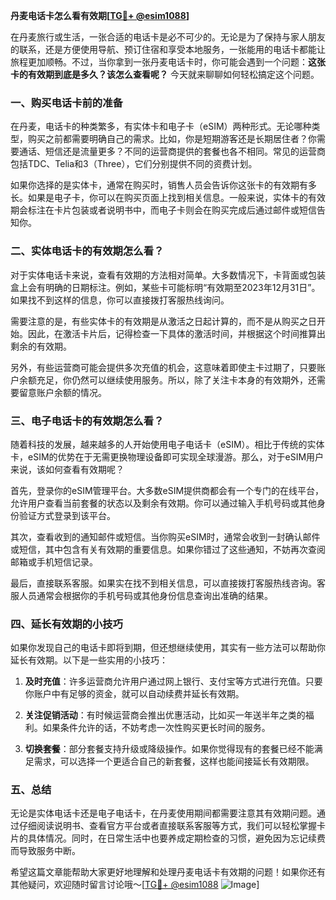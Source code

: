 **丹麦电话卡怎么看有效期[[TG💪+ @esim1088](https://t.me/s/esim1088)]**

在丹麦旅行或生活，一张合适的电话卡是必不可少的。无论是为了保持与家人朋友的联系，还是方便使用导航、预订住宿和享受本地服务，一张能用的电话卡都能让旅程更加顺畅。不过，当你拿到一张丹麦电话卡时，你可能会遇到一个问题：**这张卡的有效期到底是多久？该怎么查看呢？** 今天就来聊聊如何轻松搞定这个问题。

### 一、购买电话卡前的准备

在丹麦，电话卡的种类繁多，有实体卡和电子卡（eSIM）两种形式。无论哪种类型，购买之前都需要明确自己的需求。比如，你是短期游客还是长期居住者？你需要通话、短信还是流量更多？不同的运营商提供的套餐也各不相同。常见的运营商包括TDC、Telia和3（Three），它们分别提供不同的资费计划。

如果你选择的是实体卡，通常在购买时，销售人员会告诉你这张卡的有效期有多长。如果是电子卡，你可以在购买页面上找到相关信息。一般来说，实体卡的有效期会标注在卡片包装或者说明书中，而电子卡则会在购买完成后通过邮件或短信告知你。

### 二、实体电话卡的有效期怎么看？

对于实体电话卡来说，查看有效期的方法相对简单。大多数情况下，卡背面或包装盒上会有明确的日期标注。例如，某些卡可能标明“有效期至2023年12月31日”。如果找不到这样的信息，你可以直接拨打客服热线询问。

需要注意的是，有些实体卡的有效期是从激活之日起计算的，而不是从购买之日开始。因此，在激活卡片后，记得检查一下具体的激活时间，并根据这个时间推算出剩余的有效期。

另外，有些运营商可能会提供多次充值的机会，这意味着即使主卡过期了，只要账户余额充足，你仍然可以继续使用服务。所以，除了关注卡本身的有效期外，还需要留意账户余额的情况。

### 三、电子电话卡的有效期怎么看？

随着科技的发展，越来越多的人开始使用电子电话卡（eSIM）。相比于传统的实体卡，eSIM的优势在于无需更换物理设备即可实现全球漫游。那么，对于eSIM用户来说，该如何查看有效期呢？

首先，登录你的eSIM管理平台。大多数eSIM提供商都会有一个专门的在线平台，允许用户查看当前套餐的状态以及剩余有效期。你可以通过输入手机号码或其他身份验证方式登录到该平台。

其次，查看收到的通知邮件或短信。当你购买eSIM时，通常会收到一封确认邮件或短信，其中包含有关有效期的重要信息。如果你错过了这些通知，不妨再次查阅邮箱或手机短信记录。

最后，直接联系客服。如果实在找不到相关信息，可以直接拨打客服热线咨询。客服人员通常会根据你的手机号码或其他身份信息查询出准确的结果。

### 四、延长有效期的小技巧

如果你发现自己的电话卡即将到期，但还想继续使用，其实有一些方法可以帮助你延长有效期。以下是一些实用的小技巧：

1. **及时充值**：许多运营商允许用户通过网上银行、支付宝等方式进行充值。只要你账户中有足够的资金，就可以自动续费并延长有效期。
   
2. **关注促销活动**：有时候运营商会推出优惠活动，比如买一年送半年之类的福利。如果条件允许的话，不妨考虑一次性购买更长时间的服务。

3. **切换套餐**：部分套餐支持升级或降级操作。如果你觉得现有的套餐已经不能满足需求，可以选择一个更适合自己的新套餐，这样也能间接延长有效期限。

### 五、总结

无论是实体电话卡还是电子电话卡，在丹麦使用期间都需要注意其有效期问题。通过仔细阅读说明书、查看官方平台或者直接联系客服等方式，我们可以轻松掌握卡片的具体情况。同时，在日常生活中也要养成定期检查的习惯，避免因为忘记续费而导致服务中断。

希望这篇文章能帮助大家更好地理解和处理丹麦电话卡有效期的问题！如果你还有其他疑问，欢迎随时留言讨论哦～[[TG💪+ @esim1088](https://t.me/s/esim1088) ![Image](https://i.postimg.cc/4NQfJmqS/Snipaste-2025-05-13-00-14-12.png)]